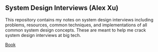 ## System Design Interviews (Alex Xu)

This repository contains my notes on system design interviews including problems, resources, common techniques, and implementations of all common system design concepts. These are meant to help me crack system design interviews at big tech.

[Book](https://t.me/davron_coder/735)